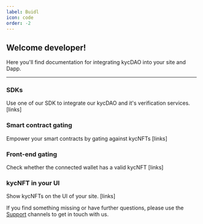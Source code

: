 ```yaml
---
label: Buidl
icon: code
order: -2
---
```


## Welcome developer! 
Here you'll find documentation for integrating kycDAO into your site and Dapp.

---

### SDKs
Use one of our SDK to integrate our kycDAO and it's verification services. [links]

### Smart contract gating
Empower your smart contracts by gating against kycNFTs [links]

### Front-end gating 
Check whether the connected wallet has a valid kycNFT [links]

### kycNFT in your UI 
Show kycNFTs on the UI of your site. [links]



If you find something missing or have further questions, please use the [Support](/support) channels to get in touch with us.